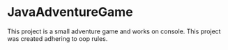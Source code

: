 # JavaAdventureGame
This project is a small adventure game and works on console.
This project was created adhering to oop rules.
